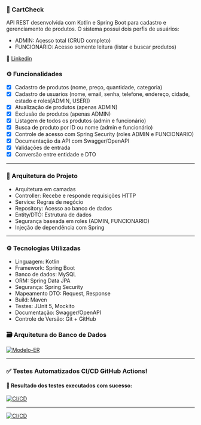 ###  📝 CartCheck

API REST desenvolvida com Kotlin e Spring Boot para cadastro e gerenciamento de produtos. O sistema possui dois perfis de usuários:

- ADMIN: Acesso total (CRUD completo)
- FUNCIONÁRIO: Acesso somente leitura (listar e buscar produtos)

:large_blue_circle: [Linkedin](https://www.linkedin.com/in/gabriel-cabral-878482262/)

### ⚙️ Funcionalidades

- [x] Cadastro de produtos (nome, preço, quantidade, categoria)
- [x] Cadastro de usuarios (nome, email, senha, telefone, endereço, cidade, estado e roles[ADMIN, USER])
- [x] Atualização de produtos (apenas ADMIN)
- [x] Exclusão de produtos (apenas ADMIN)
- [X] Listagem de todos os produtos (admin e funcionário)
- [X] Busca de produto por ID ou nome (admin e funcionário)
- [X] Controle de acesso com Spring Security (roles ADMIN e FUNCIONARIO)
- [X] Documentação da API com Swagger/OpenAPI
- [X] Validações de entrada
- [X] Conversão entre entidade e DTO
---
### 🧱 Arquitetura do Projeto
- Arquitetura em camadas
- Controller: Recebe e responde requisições HTTP
- Service: Regras de negócio
- Repository: Acesso ao banco de dados
- Entity/DTO: Estrutura de dados
- Segurança baseada em roles (ADMIN, FUNCIONARIO)
- Injeção de dependência com Spring
---
### ⚙️ Tecnologias Utilizadas
- Linguagem: Kotlin
- Framework: Spring Boot
- Banco de dados: MySQL
- ORM: Spring Data JPA
- Segurança: Spring Security
- Mapeamento DTO: Request, Response
- Build: Maven
- Testes: JUnit 5, Mockito
- Documentação: Swagger/OpenAPI
- Controle de Versão: Git + GitHub

### 🗃️ Arquitetura do Banco de Dados
[<img alt="Modelo-ER" src="https://lh3.googleusercontent.com/pw/AP1GczOJ0Yh48RvyFyPTkmmgRv3qPRlQAL6WNPotdmBe8lxCQTjVjFhXnQ2jthnu80_pycT1rPeYt4E3MHWMCXkn5wYLrU3pGGqLYJc9GEmgB2ca5M9sp-XNXPwpKQWinqCvOJADCGdVz6NFOlqW7xBPJUYf=w945-h945-s-no-gm?authuser=0"/>](SpringBoot)

---
### ✅ Testes Automatizados CI/CD GitHub Actions!

#### 📸 Resultado dos testes executados com sucesso:

[<img alt="CI/CD" src=""/>](SpringBoot)


---
[<img alt="CI/CD" src=""/>](SpringBoot)

